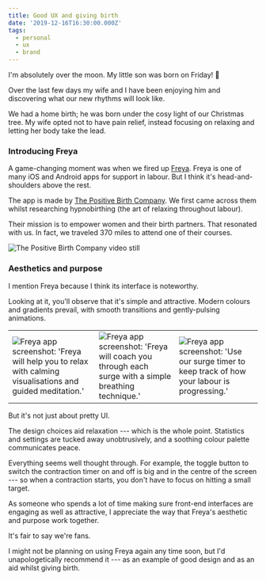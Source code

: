 ```yaml
---
title: Good UX and giving birth
date: '2019-12-16T16:30:00.000Z'
tags:
  - personal
  - ux
  - brand
---
```


I'm absolutely over the moon. My little son was born on Friday! 🎉

Over the last few days my wife and I have been enjoying him and discovering what our new rhythms will look like.

We had a home birth; he was born under the cosy light of our Christmas tree. My wife opted not to have pain relief, instead focusing on relaxing and letting her body take the lead.

### Introducing Freya

A game-changing moment was when we fired up [Freya](https://apps.apple.com/gb/app/freya-surge-timer/id1447509164). Freya is one of many iOS and Android apps for support in labour. But I think it's head-and-shoulders above the rest.

The app is made by [The Positive Birth Company](https://thepositivebirthcompany.co.uk/). We first came across them whilst researching hypnobirthing (the art of relaxing throughout labour).

Their mission is to empower women and their birth partners. That resonated with us. In fact, we traveled 370 miles to attend one of their courses.

![The Positive Birth Company video still](@/assets/images/pbc.jpg)

### Aesthetics and purpose

I mention Freya because I think its interface is noteworthy.

Looking at it, you'll observe that it's simple and attractive. Modern colours and gradients prevail, with smooth transitions and gently-pulsing animations.

|                                                                                                                                        |                                                                                                                                   |                                                                                                                             |
| -------------------------------------------------------------------------------------------------------------------------------------- | --------------------------------------------------------------------------------------------------------------------------------- | --------------------------------------------------------------------------------------------------------------------------- |
| ![Freya app screenshot: 'Freya will help you to relax with calming visualisations and guided meditation.'](@/assets/images/freya1.jpg) | ![Freya app screenshot: 'Freya will coach you through each surge with a simple breathing technique.'](@/assets/images/freya2.jpg) | ![Freya app screenshot: 'Use our surge timer to keep track of how your labour is progressing.'](@/assets/images/freya3.jpg) |

But it's not just about pretty UI.

The design choices aid relaxation --- which is the whole point. Statistics and settings are tucked away unobtrusively, and a soothing colour palette communicates peace.

Everything seems well thought through. For example, the toggle button to switch the contraction timer on and off is big and in the centre of the screen --- so when a contraction starts, you don't have to focus on hitting a small target.

As someone who spends a lot of time making sure front-end interfaces are engaging as well as attractive, I appreciate the way that Freya's aesthetic and purpose work together.

It's fair to say we're fans.

I might not be planning on using Freya again any time soon, but I'd unapologetically recommend it --- as an example of good design and as an aid whilst giving birth.
